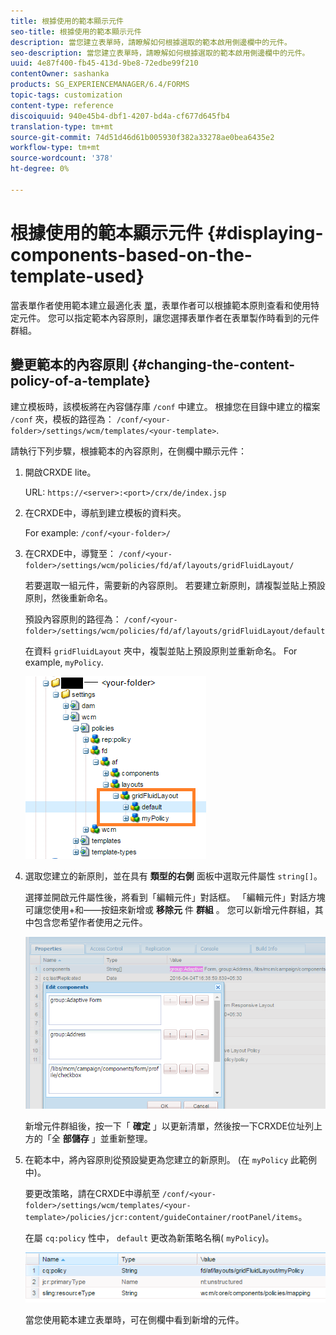 ```yaml
---
title: 根據使用的範本顯示元件
seo-title: 根據使用的範本顯示元件
description: 當您建立表單時，請瞭解如何根據選取的範本啟用側邊欄中的元件。
seo-description: 當您建立表單時，請瞭解如何根據選取的範本啟用側邊欄中的元件。
uuid: 4e87f400-fb45-413d-9be8-72edbe99f210
contentOwner: sashanka
products: SG_EXPERIENCEMANAGER/6.4/FORMS
topic-tags: customization
content-type: reference
discoiquuid: 940e45b4-dbf1-4207-bd4a-cf677d645fb4
translation-type: tm+mt
source-git-commit: 74d51d46d61b005930f382a33278ae0bea6435e2
workflow-type: tm+mt
source-wordcount: '378'
ht-degree: 0%

---
```



# 根據使用的範本顯示元件 {#displaying-components-based-on-the-template-used}

當表單作者使用範本建立最適化表 [單](/help/forms/using/template-editor.md)，表單作者可以根據範本原則查看和使用特定元件。 您可以指定範本內容原則，讓您選擇表單作者在表單製作時看到的元件群組。

## 變更範本的內容原則 {#changing-the-content-policy-of-a-template}

建立模板時，該模板將在內容儲存庫 `/conf` 中建立。 根據您在目錄中建立的檔案 `/conf` 夾，模板的路徑為： `/conf/<your-folder>/settings/wcm/templates/<your-template>`.

請執行下列步驟，根據範本的內容原則，在側欄中顯示元件：

1. 開啟CRXDE lite。

   URL: `https://<server>:<port>/crx/de/index.jsp`

1. 在CRXDE中，導航到建立模板的資料夾。

   For example: `/conf/<your-folder>/`

1. 在CRXDE中，導覽至： `/conf/<your-folder>/settings/wcm/policies/fd/af/layouts/gridFluidLayout/`

   若要選取一組元件，需要新的內容原則。 若要建立新原則，請複製並貼上預設原則，然後重新命名。

   預設內容原則的路徑為： `/conf/<your-folder>/settings/wcm/policies/fd/af/layouts/gridFluidLayout/default`

   在資料 `gridFluidLayout` 夾中，複製並貼上預設原則並重新命名。 For example, `myPolicy`.

   ![複製預設策略](assets/crx-default1.png)

1. 選取您建立的新原則，並在具有 **類型的右側** 面板中選取元件屬性 `string[]`。

   選擇並開啟元件屬性後，將看到「編輯元件」對話框。 「編輯元件」對話方塊可讓您使用+和——按鈕來新增或 **移除元** 件 **群組** 。 您可以新增元件群組，其中包含您希望作者使用之元件。

   ![在策略中添加或刪除元件](assets/add-components-list1.png)

   新增元件群組後，按一下「 **確定** 」以更新清單，然後按一下CRXDE位址列上方的「全 **部儲存** 」並重新整理。

1. 在範本中，將內容原則從預設變更為您建立的新原則。 (在 `myPolicy` 此範例中)。

   要更改策略，請在CRXDE中導航至 `/conf/<your-folder>/settings/wcm/templates/<your-template>/policies/jcr:content/guideContainer/rootPanel/items`。

   在屬 `cq:policy` 性中， `default` 更改為新策略名稱( `myPolicy`)。

   ![更新的範本內容原則](assets/updated-policy.png)

   當您使用範本建立表單時，可在側欄中看到新增的元件。

